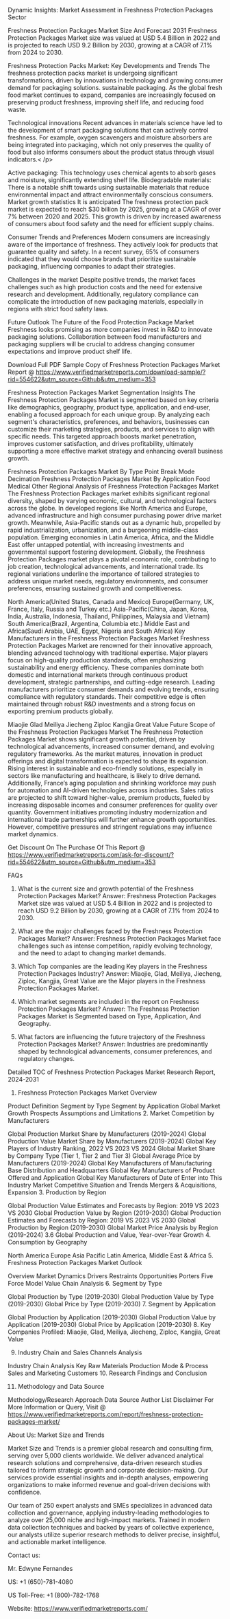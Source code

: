 Dynamic Insights: Market Assessment in Freshness Protection Packages Sector


Freshness Protection Packages Market Size And Forecast 2031
Freshness Protection Packages Market size was valued at USD 5.4 Billion in 2022 and is projected to reach USD 9.2 Billion by 2030, growing at a CAGR of 7.1% from 2024 to 2030.

Freshness Protection Packs Market: Key Developments and Trends
The freshness protection packs market is undergoing significant transformations, driven by innovations in technology and growing consumer demand for packaging solutions. sustainable packaging. As the global fresh food market continues to expand, companies are increasingly focused on preserving product freshness, improving shelf life, and reducing food waste.

Technological innovations
Recent advances in materials science have led to the development of smart packaging solutions that can actively control freshness. For example, oxygen scavengers and moisture absorbers are being integrated into packaging, which not only preserves the quality of food but also informs consumers about the product status through visual indicators.< /p>

Active packaging: This technology uses chemical agents to absorb gases and moisture, significantly extending shelf life.
Biodegradable materials: There is a notable shift towards using sustainable materials that reduce environmental impact and attract environmentally conscious consumers.
Market growth statistics
It is anticipated The freshness protection pack market is expected to reach $30 billion by 2025, growing at a CAGR of over 7% between 2020 and 2025. This growth is driven by increased awareness of consumers about food safety and the need for efficient supply chains.

Consumer Trends and Preferences
Modern consumers are increasingly aware of the importance of freshness. They actively look for products that guarantee quality and safety. In a recent survey, 65% of consumers indicated that they would choose brands that prioritize sustainable packaging, influencing companies to adapt their strategies.

Challenges in the market
Despite positive trends, the market faces challenges such as high production costs and the need for extensive research and development. Additionally, regulatory compliance can complicate the introduction of new packaging materials, especially in regions with strict food safety laws.

Future Outlook
The Future of the Food Protection Package Market Freshness looks promising as more companies invest in R&D to innovate packaging solutions. Collaboration between food manufacturers and packaging suppliers will be crucial to address changing consumer expectations and improve product shelf life.

Download Full PDF Sample Copy of Freshness Protection Packages Market Report @ https://www.verifiedmarketreports.com/download-sample/?rid=554622&utm_source=Github&utm_medium=353

Freshness Protection Packages Market Segmentation Insights
The Freshness Protection Packages Market is segmented based on key criteria like demographics, geography, product type, application, and end-user, enabling a focused approach for each unique group. By analyzing each segment's characteristics, preferences, and behaviors, businesses can customize their marketing strategies, products, and services to align with specific needs. This targeted approach boosts market penetration, improves customer satisfaction, and drives profitability, ultimately supporting a more effective market strategy and enhancing overall business growth.

Freshness Protection Packages Market By Type
Point Break Mode
Decimation
Freshness Protection Packages Market By Application
Food
Medical
Other
Regional Analysis of Freshness Protection Packages Market
The Freshness Protection Packages market exhibits significant regional diversity, shaped by varying economic, cultural, and technological factors across the globe. In developed regions like North America and Europe, advanced infrastructure and high consumer purchasing power drive market growth. Meanwhile, Asia-Pacific stands out as a dynamic hub, propelled by rapid industrialization, urbanization, and a burgeoning middle-class population. Emerging economies in Latin America, Africa, and the Middle East offer untapped potential, with increasing investments and governmental support fostering development. Globally, the Freshness Protection Packages market plays a pivotal economic role, contributing to job creation, technological advancements, and international trade. Its regional variations underline the importance of tailored strategies to address unique market needs, regulatory environments, and consumer preferences, ensuring sustained growth and competitiveness.

North America(United States, Canada and Mexico)
Europe(Germany, UK, France, Italy, Russia and Turkey etc.)
Asia-Pacific(China, Japan, Korea, India, Australia, Indonesia, Thailand, Philippines, Malaysia and Vietnam)
South America(Brazil, Argentina, Columbia etc.)
Middle East and Africa(Saudi Arabia, UAE, Egypt, Nigeria and South Africa)
Key Manufacturers in the Freshness Protection Packages Market
Freshness Protection Packages Market are renowned for their innovative approach, blending advanced technology with traditional expertise. Major players focus on high-quality production standards, often emphasizing sustainability and energy efficiency. These companies dominate both domestic and international markets through continuous product development, strategic partnerships, and cutting-edge research. Leading manufacturers prioritize consumer demands and evolving trends, ensuring compliance with regulatory standards. Their competitive edge is often maintained through robust R&D investments and a strong focus on exporting premium products globally.

Miaojie
Glad
Meiliya
Jiecheng
Ziploc
Kangjia
Great Value
Future Scope of the Freshness Protection Packages Market
The Freshness Protection Packages Market shows significant growth potential, driven by technological advancements, increased consumer demand, and evolving regulatory frameworks. As the market matures, innovation in product offerings and digital transformation is expected to shape its expansion. Rising interest in sustainable and eco-friendly solutions, especially in sectors like manufacturing and healthcare, is likely to drive demand. Additionally, France’s aging population and shrinking workforce may push for automation and AI-driven technologies across industries. Sales ratios are projected to shift toward higher-value, premium products, fueled by increasing disposable incomes and consumer preferences for quality over quantity. Government initiatives promoting industry modernization and international trade partnerships will further enhance growth opportunities. However, competitive pressures and stringent regulations may influence market dynamics.

Get Discount On The Purchase Of This Report @ https://www.verifiedmarketreports.com/ask-for-discount/?rid=554622&utm_source=Github&utm_medium=353

FAQs
1. What is the current size and growth potential of the Freshness Protection Packages Market?
Answer: Freshness Protection Packages Market size was valued at USD 5.4 Billion in 2022 and is projected to reach USD 9.2 Billion by 2030, growing at a CAGR of 7.1% from 2024 to 2030.

2. What are the major challenges faced by the Freshness Protection Packages Market?
Answer: Freshness Protection Packages Market face challenges such as intense competition, rapidly evolving technology, and the need to adapt to changing market demands.

3. Which Top companies are the leading Key players in the Freshness Protection Packages Industry?
Answer: Miaojie, Glad, Meiliya, Jiecheng, Ziploc, Kangjia, Great Value are the Major players in the Freshness Protection Packages Market.

4. Which market segments are included in the report on Freshness Protection Packages Market?
Answer: The Freshness Protection Packages Market is Segmented based on Type, Application, And Geography.

5. What factors are influencing the future trajectory of the Freshness Protection Packages Market?
Answer: Industries are predominantly shaped by technological advancements, consumer preferences, and regulatory changes.

Detailed TOC of Freshness Protection Packages Market Research Report, 2024-2031
1. Freshness Protection Packages Market Overview

Product Definition
Segment by Type
Segment by Application
Global Market Growth Prospects
Assumptions and Limitations
2. Market Competition by Manufacturers

Global Production Market Share by Manufacturers (2019-2024)
Global Production Value Market Share by Manufacturers (2019-2024)
Global Key Players of Industry Ranking, 2022 VS 2023 VS 2024
Global Market Share by Company Type (Tier 1, Tier 2 and Tier 3)
Global Average Price by Manufacturers (2019-2024)
Global Key Manufacturers of Manufacturing Base Distribution and Headquarters
Global Key Manufacturers of Product Offered and Application
Global Key Manufacturers of Date of Enter into This Industry
Market Competitive Situation and Trends
Mergers & Acquisitions, Expansion
3. Production by Region

Global Production Value Estimates and Forecasts by Region: 2019 VS 2023 VS 2030
Global Production Value by Region (2019-2030)
Global Production Estimates and Forecasts by Region: 2019 VS 2023 VS 2030
Global Production by Region (2019-2030)
Global Market Price Analysis by Region (2019-2024) 3.6 Global Production and Value, Year-over-Year Growth
4. Consumption by Geography

North America
Europe
Asia Pacific
Latin America, Middle East & Africa
5. Freshness Protection Packages Market Outlook

Overview
Market Dynamics
Drivers
Restraints
Opportunities
Porters Five Force Model
Value Chain Analysis 
6. Segment by Type

Global Production by Type (2019-2030)
Global Production Value by Type (2019-2030)
Global Price by Type (2019-2030)
7. Segment by Application

Global Production by Application (2019-2030)
Global Production Value by Application (2019-2030)
Global Price by Application (2019-2030)
8. Key Companies Profiled: Miaojie, Glad, Meiliya, Jiecheng, Ziploc, Kangjia, Great Value

9. Industry Chain and Sales Channels Analysis

Industry Chain Analysis
Key Raw Materials
Production Mode & Process
Sales and Marketing
Customers
10. Research Findings and Conclusion

11. Methodology and Data Source

Methodology/Research Approach
Data Source
Author List
Disclaimer
For More Information or Query, Visit @ https://www.verifiedmarketreports.com/report/freshness-protection-packages-market/

About Us: Market Size and Trends

Market Size and Trends is a premier global research and consulting firm, serving over 5,000 clients worldwide. We deliver advanced analytical research solutions and comprehensive, data-driven research studies tailored to inform strategic growth and corporate decision-making. Our services provide essential insights and in-depth analyses, empowering organizations to make informed revenue and goal-driven decisions with confidence.

Our team of 250 expert analysts and SMEs specializes in advanced data collection and governance, applying industry-leading methodologies to analyze over 25,000 niche and high-impact markets. Trained in modern data collection techniques and backed by years of collective experience, our analysts utilize superior research methods to deliver precise, insightful, and actionable market intelligence.

Contact us:

Mr. Edwyne Fernandes

US: +1 (650)-781-4080

US Toll-Free: +1 (800)-782-1768

Website: https://www.verifiedmarketreports.com/
